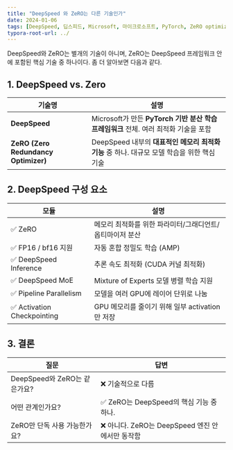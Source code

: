 ```yaml
---
title: "DeepSpeed 와 ZeRO는 다른 기술인가"
date: 2024-01-06
tags: [DeepSpeed, 딥스피드, Microsoft, 마이크로소프트, PyTorch, ZeRO optimizer, Mixed Precision, Model Parallelism, Pipeline Parallelism, DeepSpeed-Inference, DDP, Distributed Data Parallel]
typora-root-url: ../
---
```




DeepSpeed와 ZeRO는 별개의 기술이 아니며, ZeRO는 DeepSpeed 프레임워크 안에 포함된 핵심 기술 중 하나이다. 좀 더 알아보면 다음과 같다.



## 1. DeepSpeed vs. Zero

| 기술명                               | 설명                                                         |
| ------------------------------------ | ------------------------------------------------------------ |
| **DeepSpeed**                        | Microsoft가 만든 **PyTorch 기반 분산 학습 프레임워크** 전체. 여러 최적화 기술을 포함 |
| **ZeRO (Zero Redundancy Optimizer)** | DeepSpeed 내부의 **대표적인 메모리 최적화 기능** 중 하나. 대규모 모델 학습을 위한 핵심 기술 |



## 2. DeepSpeed 구성 요소

| 모듈                       | 설명                                                     |
| -------------------------- | -------------------------------------------------------- |
| ✅ ZeRO                     | 메모리 최적화를 위한 파라미터/그래디언트/옵티마이저 분산 |
| ✅ FP16 / bf16 지원         | 자동 혼합 정밀도 학습 (AMP)                              |
| ✅ DeepSpeed Inference      | 추론 속도 최적화 (CUDA 커널 최적화)                      |
| ✅ DeepSpeed MoE            | Mixture of Experts 모델 병렬 학습 지원                   |
| ✅ Pipeline Parallelism     | 모델을 여러 GPU에 레이어 단위로 나눔                     |
| ✅ Activation Checkpointing | GPU 메모리를 줄이기 위해 일부 activation만 저장          |



## 3. 결론

| 질문                         | 답변                                            |
| ---------------------------- | ----------------------------------------------- |
| DeepSpeed와 ZeRO는 같은가요? | ❌ 기술적으로 다름                               |
| 어떤 관계인가요?             | ✅ ZeRO는 DeepSpeed의 핵심 기능 중 하나.         |
| ZeRO만 단독 사용 가능한가요? | ❌ 아니다. ZeRO는 DeepSpeed 엔진 안에서만 동작함 |

